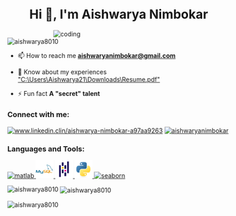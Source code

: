 <h1 align="center">Hi 👋, I'm Aishwarya Nimbokar</h1>
<img align="right" alt="coding" width="400" src="https://tenor.com/view/scaler-create-impact-coding-programming-chill-gif-24991316">
<p align="left"> <img src="https://komarev.com/ghpvc/?username=aishwarya8010&label=Profile%20views&color=0e75b6&style=flat" alt="aishwarya8010" /> </p>

- 📫 How to reach me **aishwaryanimbokar@gmail.com**

- 📄 Know about my experiences ["C:\Users\Aishwarya21\Downloads\Resume.pdf"]("C:\Users\Aishwarya21\Downloads\Resume.pdf")

- ⚡ Fun fact **A "secret" talent**

<h3 align="left">Connect with me:</h3>
<p align="left">
<a href="https://linkedin.com/in/www.linkedin.clin/aishwarya-nimbokar-a97aa9263" target="blank"><img align="center" src="https://raw.githubusercontent.com/rahuldkjain/github-profile-readme-generator/master/src/images/icons/Social/linked-in-alt.svg" alt="www.linkedin.clin/aishwarya-nimbokar-a97aa9263" height="30" width="40" /></a>
<a href="https://instagram.com/aishwaryanimbokar" target="blank"><img align="center" src="https://raw.githubusercontent.com/rahuldkjain/github-profile-readme-generator/master/src/images/icons/Social/instagram.svg" alt="aishwaryanimbokar" height="30" width="40" /></a>
</p>

<h3 align="left">Languages and Tools:</h3>
<p align="left"> <a href="https://www.mathworks.com/" target="_blank" rel="noreferrer"> <img src="https://upload.wikimedia.org/wikipedia/commons/2/21/Matlab_Logo.png" alt="matlab" width="40" height="40"/> </a> <a href="https://www.mysql.com/" target="_blank" rel="noreferrer"> <img src="https://raw.githubusercontent.com/devicons/devicon/master/icons/mysql/mysql-original-wordmark.svg" alt="mysql" width="40" height="40"/> </a> <a href="https://pandas.pydata.org/" target="_blank" rel="noreferrer"> <img src="https://raw.githubusercontent.com/devicons/devicon/2ae2a900d2f041da66e950e4d48052658d850630/icons/pandas/pandas-original.svg" alt="pandas" width="40" height="40"/> </a> <a href="https://www.python.org" target="_blank" rel="noreferrer"> <img src="https://raw.githubusercontent.com/devicons/devicon/master/icons/python/python-original.svg" alt="python" width="40" height="40"/> </a> <a href="https://seaborn.pydata.org/" target="_blank" rel="noreferrer"> <img src="https://seaborn.pydata.org/_images/logo-mark-lightbg.svg" alt="seaborn" width="40" height="40"/> </a> </p>

<p><img align="left" src="https://github-readme-stats.vercel.app/api/top-langs?username=aishwarya8010&show_icons=true&locale=en&layout=compact" alt="aishwarya8010" /></p>

<p>&nbsp;<img align="center" src="https://github-readme-stats.vercel.app/api?username=aishwarya8010&show_icons=true&locale=en" alt="aishwarya8010" /></p>

<p><img align="center" src="https://github-readme-streak-stats.herokuapp.com/?user=aishwarya8010&" alt="aishwarya8010" /></p>
